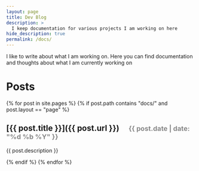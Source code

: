 ```yaml
---
layout: page
title: Dev Blog
description: >
  I keep documentation for various projects I am working on here
hide_description: true
permalink: /docs/
---
```


I like to write about what I am working on. Here you can find documentation and thoughts about what I am currently working on

# Posts
{% for post in site.pages %}
{% if post.path contains "docs/" and post.layout == "page" %}
## [{{ post.title }}]({{ post.url }}) <span style="font-size: 0.85em; margin-left: 20px; color: #888;">{{ post.date | date: "%d %b %Y" }}</span>

{{ post.description }}

{% endif %}
{% endfor %}

